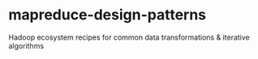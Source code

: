 # mapreduce-design-patterns
Hadoop ecosystem recipes for common data transformations &amp; iterative algorithms
